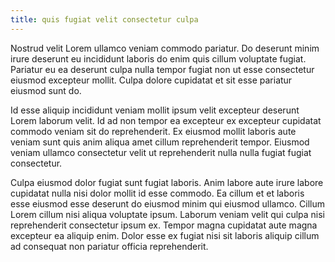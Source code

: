 ```yaml
---
title: quis fugiat velit consectetur culpa
---
```


Nostrud velit Lorem ullamco veniam commodo pariatur. Do deserunt minim irure deserunt eu incididunt laboris do enim quis cillum voluptate fugiat. Pariatur eu ea deserunt culpa nulla tempor fugiat non ut esse consectetur eiusmod excepteur mollit. Culpa dolore cupidatat et sit esse pariatur eiusmod sunt do.

Id esse aliquip incididunt veniam mollit ipsum velit excepteur deserunt Lorem laborum velit. Id ad non tempor ea excepteur ex excepteur cupidatat commodo veniam sit do reprehenderit. Ex eiusmod mollit laboris aute veniam sunt quis anim aliqua amet cillum reprehenderit tempor. Eiusmod veniam ullamco consectetur velit ut reprehenderit nulla nulla fugiat fugiat consectetur.

Culpa eiusmod dolor fugiat sunt fugiat laboris. Anim labore aute irure labore cupidatat nulla nisi dolor mollit id esse commodo. Ea cillum et et laboris esse eiusmod esse deserunt do eiusmod minim qui eiusmod ullamco. Cillum Lorem cillum nisi aliqua voluptate ipsum. Laborum veniam velit qui culpa nisi reprehenderit consectetur ipsum ex. Tempor magna cupidatat aute magna excepteur ea aliquip enim. Dolor esse ex fugiat nisi sit laboris aliquip cillum ad consequat non pariatur officia reprehenderit.